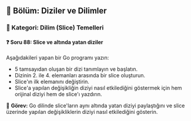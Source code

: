 ## 📘 Bölüm: Diziler ve Dilimler  
### 🔹 Kategori: Dilim (Slice) Temelleri  
#### ❓ Soru 88: Slice ve altında yatan diziler

Aşağıdakileri yapan bir Go programı yazın:

- 5 tamsayıdan oluşan bir dizi tanımlayın ve başlatın.
- Dizinin 2. ile 4. elemanları arasında bir slice oluşturun.
- Slice'ın ilk elemanını değiştirin.
- Slice'a yapılan değişikliğin diziyi nasıl etkilediğini göstermek için hem orijinal diziyi hem de slice'ı yazdırın.

🔧 **Görev:** Go dilinde slice'ların aynı altında yatan diziyi paylaştığını ve slice üzerinde yapılan değişikliklerin diziyi nasıl etkilediğini gösterin.
